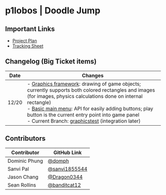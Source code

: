 # p1lobos | Doodle Jump

## Important Links
- [Project Plan](https://docs.google.com/document/d/1jYTJFEbOkNMGJ4XClDhd64PQ3HHtHixpTIzzufnhGJk/edit?usp=sharing)
- [Tracking Sheet](https://github.com/domph/p1lobos-doodlejump/projects/1)

## Changelog (Big Ticket items)

Date | Changes |
----------- | ----------- |
12/20 | - [Graphics framework](https://github.com/domph/p1lobos-doodlejump/blob/graphicstest/src/View/GamePanel.java): drawing of game objects; currently supports both colored rectangles and images (for images, physics calculations done on internal rectangle) <br> - [Basic main menu](https://github.com/domph/p1lobos-doodlejump/blob/graphicstest/src/View/MainMenu.java): API for easily adding buttons; play button is the current entry point into game panel <br> - Current Branch: [graphicstest](https://github.com/domph/p1lobos-doodlejump/tree/graphicstest) (integration later) |

## Contributors
Contributor | GitHub Link |
----------- | ----------- |
Dominic Phung | [@domph](https://github.com/domph) |
Sanvi Pal | [@sanvi1855544](https://github.com/sanvi1855544) |
Jason Chang | [@Dragon0344](https://github.com/Dragon0344) |
Sean Rollins | [@banditcat12](https://github.com/banditcat12) |
